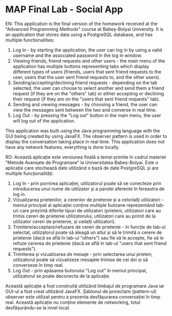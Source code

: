 # MAP Final Lab - Social App

EN: This application is the final version of the homework received at the "Advanced Programming Methods" course at Babeș-Bolyai University.
It is an application that stores data using a PostgreSQL database, and has multiple functionalities:
1. Log In - by starting the application, the user can log in by using a valid username and the associated password in the log in window.
2. Viewing friends, friend requests and other users - the main menu of the application has multiple buttons representing tabs which display different types of users (friends, users that sent friend requests to the user, users that the user sent friend requests to, and the other users).
3. Sending/accepting/declining friend requests - depending on the tab selected, the user can choose to select another and send them a friend request (if they are on the "others" tab) or either accepting or declining their request (if they are on the "users that sent friend requests" tab).
4. Sending and viewing messages - by choosing a friend, the user can view the messages sent between the two and converse in real time.
5. Log Out - by pressing the "Log out" button in the main menu, the user will log out of the application.

This application was built using the Java programming language with the GUI being created by using JavaFX. The observer pattern is used in order to display the conversation taking place in real time.
This application does not have any network features, everything is done locally.

RO: Această aplicație este versiunea finală a temei primite în cadrul materiei "Metode Avansate de Programare" la Universitatea Babeș-Bolyai.
Este o aplicație care stochează date utilizând o bază de date PostgreSQL și are multiple funcționalități:
1. Log In - prin pornirea aplicației, utilizatorul poate să se conecteze prin introducerea unui nume de utilizator și a parolei aferente în fereastra de log in.
2. Vizualizarea prietenilor, a cererilor de prietenie și a celorlalți utilizatori - meniul principal al aplicației conține multiple butoane reprezentând tab-uri care prezintă diferite tipuri de utilizatori (prieteni, utilizatori care au trimis cereri de prietenie utilizatorului, utilizatori care au primit de la utilizator cereri de prietenie, și ceilalți utilizatori).
3. Trimitere/acceptare/refuzare de cereri de prietenie - în funcție de tab-ul selectat, utilizatorul poate să aleagă un altul și să le trimită o cerere de prietenie (dacă se află în tab-ul "others") sau fie să le accepte, fie să le refuze cererea de prietenie (dacă se află în tab-ul "users that sent friend requests").
4. Trimiterea și vizualizarea de mesaje - prin selectarea unui prieten, utilizatorul poate să vizualizeze mesajele trimise de cei doi și să converseze în timp real.
5. Log Out - prin apăsarea butonului "Log out" în meniul principal, utilizatorul se poate deconecta de la aplicație.

Această aplicație a fost construită utilizând limbajul de programare Java iar GUI-ul a fost creat utilizând JavaFX. Șablonul de proiectare (pattern-ul) observer este utilizat pentru a prezenta desfășurarea conversației în timp real.
Această aplicație nu conține elemente de networking, totul desfășurându-se la nivel local.
